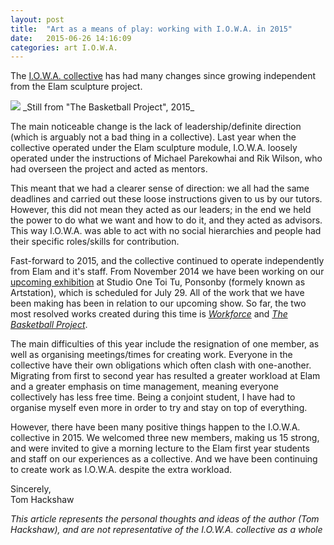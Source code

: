 ```yaml
---
layout: post
title:  "Art as a means of play: working with I.O.W.A. in 2015"
date:   2015-06-26 14:16:09
categories: art I.O.W.A.
---
```


The [I.O.W.A. collective][iowa] has had many changes since growing independent from the Elam sculpture project.

<img src="https://farm1.staticflickr.com/369/19064716712_dba477de1a_c.jpg">
_Still from "The Basketball Project", 2015_

The main noticeable change is the lack of leadership/definite direction (which is arguably not a bad thing in a collective). Last year when the collective operated under the Elam sculpture module, I.O.W.A. loosely operated under the instructions of Michael Parekowhai and Rik Wilson, who had overseen the project and acted as mentors.

This meant that we had a clearer sense of direction: we all had the same deadlines and carried out these loose instructions given to us by our tutors. However, this did not mean they acted as our leaders; in the end we held the power to do what we want and how to do it, and they acted as advisors. This way I.O.W.A. was able to act with no social hierarchies and people had their specific roles/skills for contribution. 

Fast-forward to 2015, and the collective continued to operate independently from Elam and it's staff. From November 2014 we have been working on our [upcoming exhibition][up] at Studio One Toi Tu, Ponsonby (formely known as Artstation), which is scheduled for July 29. All of the work that we have been making has been in relation to our upcoming show. So far, the two most resolved works created during this time is [_Workforce_][wf] and [_The Basketball Project_][bb].

The main difficulties of this year include the resignation of one member, as well as organising meetings/times for creating work. Everyone in the collective have their own obligations which often clash with one-another. Migrating from first to second year has resulted a greater workload at Elam and a greater emphasis on time management, meaning everyone collectively has less free time. Being a conjoint student, I have had to organise myself even more in order to try and stay on top of everything.

However, there have been many positive things happen to the I.O.W.A. collective in 2015. We welcomed three new members, making us 15 strong, and were invited to give a morning lecture to the Elam first year students and staff on our experiences as a collective. And we have been continuing to create work as I.O.W.A. despite the extra workload.

Sincerely,
<br>
Tom Hackshaw

_This article represents the personal thoughts and ideas of the author (Tom Hackshaw), and are *not* representative of the I.O.W.A. collective as a whole_









[iowa]: http://io-wa.me
[up]: http://www.eventfinder.co.nz/2015/i-o-w-a-collective-its-ok-were-artists/auckland/ponsonby
[wf]: https://tomhackshaw.com/exhibit/cv.html
[bb]: https://tomhackshaw.com/exhibit/basketball.html
